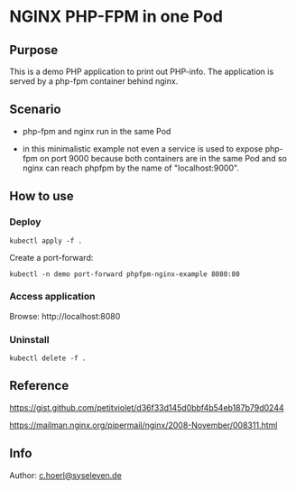 # NGINX PHP-FPM in one Pod

## Purpose

This is a demo PHP application to print out PHP-info.
The application is served by a php-fpm container behind nginx.

## Scenario

- php-fpm and nginx run in the same Pod

- in this minimalistic example not even a service is used to expose php-fpm on port 9000 because
both containers are in the same Pod and so nginx can reach phpfpm by the name of "localhost:9000".

## How to use

### Deploy

`kubectl apply -f .`

Create a port-forward:

`kubectl -n demo port-forward phpfpm-nginx-example 8080:80`

### Access application

Browse: http://localhost:8080

### Uninstall

`kubectl delete -f .`

## Reference
https://gist.github.com/petitviolet/d36f33d145d0bbf4b54eb187b79d0244

https://mailman.nginx.org/pipermail/nginx/2008-November/008311.html

## Info

Author: c.hoerl@syseleven.de